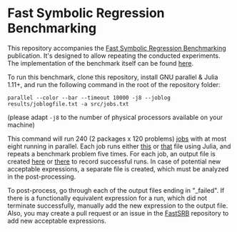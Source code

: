 
# Fast Symbolic Regression Benchmarking

This repository accompanies the [Fast Symbolic Regression Benchmarking]() publication.
It's designed to allow repeating the conducted experiments.
The implementation of the benchmark itself can be found [here](https://github.com/viktmar/FastSRB/tree/0.1.0-beta).

To run this benchmark, clone this repository, install GNU parallel & Julia 1.11+, and run the following command in the root of the repository folder:

```
parallel --color --bar --timeout 10000 -j8 --joblog results/joblogfile.txt -a src/jobs.txt
```
(please adapt `-j8` to the number of physical processors available on your machine)

This command will run 240 (2 packages x 120 problems) [jobs](src/jobs.txt) with at most eight running in parallel.
Each job runs either [this](src/pysr.jl) or [that](src/tisr.jl) file using Julia, and repeats a benchmark problem five times.
For each job, an output file is created [here](results/pysr/) or [there](results/tisr/) to record successful runs.
In case of potential new acceptable expressions, a separate file is created, which must be analyzed in the post-processing.

To post-process, go through each of the output files ending in "_failed".
If there is a functionally equivalent expression for a run, which did not terminate successfully, manually add the new expression to the output file.
Also, you may create a pull request or an issue in the [FastSRB](https://github.com/viktmar/FastSRB) repository to add new acceptable expressions.

